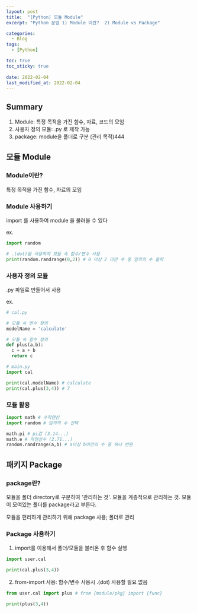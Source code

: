 ```yaml
---
layout: post
title:  "[Python] 모듈 Module"
excerpt: "Python 문법 1) Module 이란?  2) Module vs Package"

categories:
  - Blog
tags:
  - [Python]

toc: true
toc_sticky: true
 
date: 2022-02-04
last_modified_at: 2022-02-04
---
```


## Summary
1) Module: 특정 목적을 가진 함수, 자료, 코드의 모임
2) 사용자 정의 모듈: .py 로 제작 가능
3) package: module을 폴더로 구분 (관리 목적)444

## 모듈 Module
### Module이란?
특정 목적을 가진 함수, 자료의 모임

### Module 사용하기
import 를 사용하여 module 을 불러올 수 있다

ex.
```python
import random

# .(dot)을 사용하여 모듈 속 함수/변수 사용
print(random.randrange(0,2)) # 0 이상 2 미만 수 중 임의의 수 출력
```

### 사용자 정의 모듈 
.py 파일로 만들어서 사용

ex.
```python
# cal.py

# 모듈 속 변수 정의
modelName = 'calculate' 

# 모듈 속 함수 정의
def plus(a,b):
  c = a + b
  return c
```

```python
# main.py
import cal

print(cal.modelName) # calculate
print(cal.plus(3,4)) # 7
```

### 모듈 활용
```python
import math # 수학연산 
import random # 임의의 수 선택

math.pi # pi값 (3.14...)
math.e # 자연상수 (2.71...)
random.randrange(a,b) # a이상 b미만의 수 중 하나 반환
```


## 패키지 Package
### package란?
모듈을 폴더 directory로 구분하여 '관리하는 것'. 모듈을 계층적으로 관리하는 것. 모듈이 모여있는 폴더를 package라고 부른다.

모듈을 편리하게 관리하기 위해 package 사용; 폴더로 관리


### Package 사용하기
1) import를 이용해서 폴더/모듈을 불러온 후 함수 실행
```python
import user.cal 

print(cal.plus(3,4))
```

2) from-import 사용: 함수/변수 사용시 .(dot) 사용할 필요 없음
``` python
from user.cal import plus # from {module/pkg} import {func}

print(plus(3,4))
```



